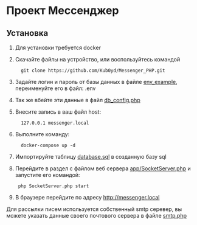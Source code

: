 # Проект Мессенджер

## Установка

1. Для установки требуется docker
2. Скачайте файлы на устройство, или воспользуйтесь командой

         git clone https://github.com/Kub0yd/Messenger_PHP.git
3. Задайте логин и пароль от базы данных в файле [env_example](./env_example), переименуйте его в файл: .env
4. Так же вбейте эти данные в файл [db_config.php](./code/config/db_config.php)
5. Внесите запись в ваш файл host:

         127.0.0.1 messenger.local
6. Выполните команду:

         docker-compose up -d
7. Импортируйте таблицу [database.sql](/Messanger_PHP/database.sql) в созданную базу sql
7. Перейдите в раздел с файлом веб сервера [app/SocketServer.php](./code/app/SocketServer.php) и запустите его командой:

        php SocketServer.php start
8. В браузере перейдите по адресу http://messenger.local

Для рассылки писем используется собственный smtp серевер, вы можете указать данные своего почтового сервера в файле [smtp.php](./code/config/smtp.php)
